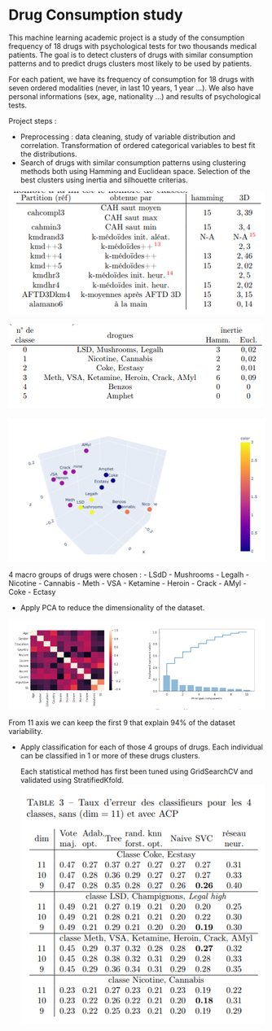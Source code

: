 # Drug Consumption study

This machine learning academic project is a study of the consumption frequency of 18 drugs with psychological tests for two thousands medical patients. 
The goal is to detect clusters of drugs with similar consumption patterns and to predict drugs clusters most likely to be used by patients. 

For each patient, we have its frequency of consumption for 18 drugs with seven ordered modalities (never, in last 10 years, 1 year ...). We also have personal informations (sex, age, nationality ...) and results of psychological tests.

Project steps : 
- Preprocessing : data cleaning, study of variable distribution and correlation. Transformation of ordered categorical variables to best fit the distributions.
- Search of drugs with similar consumption patterns using clustering methods both using Hamming and Euclidean space. Selection of the best clusters using inertia and silhouette criterias.

![image](Images_readme/clustering_results.png)

![image](Images_readme/clusters_inertia.png)

![image](Images_readme/plot_clusters_3D.png)

4 macro groups of drugs were chosen :
    - LSdD - Mushrooms - Legalh
    - Nicotine - Cannabis
    - Meth - VSA - Ketamine - Heroin - Crack - AMyl
    - Coke - Ectasy

- Apply PCA to reduce the dimensionality of the dataset.

![image](Images_readme/PCA.png)

From 11 axis we can keep the first 9 that explain 94% of the dataset variability.

- Apply classification for each of those 4 groups of drugs. Each individual can be classified in 1 or more of these drugs clusters. 

    Each statistical method has first been tuned using GridSearchCV and validated using StratifiedKfold.
![image](Images_readme/classifications_performances.png)

